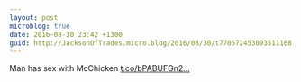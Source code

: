 ```yaml
---
layout: post
microblog: true
date: 2016-08-30 23:42 +1300
guid: http://JacksonOfTrades.micro.blog/2016/08/30/t770572453093511168.html
---
```

Man has sex with McChicken [t.co/bPABUFGn2...](https://t.co/bPABUFGn21)
